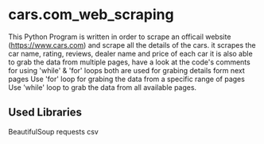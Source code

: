 # cars.com_web_scraping
This Python Program is written in order to scrape an officail website (https://www.cars.com) and scrape all the details of the cars.
it scrapes the car name, rating, reviews, dealer name and price of each car
it is also able to grab the data from multiple pages, have a look at the code's comments for using
'while' & 'for' loops both are used for grabing details form next pages
Use 'for' loop for grabing the data from a specific range of pages
Use 'while' loop to grab the data from all available pages.

## Used Libraries
BeautifulSoup
requests
csv

